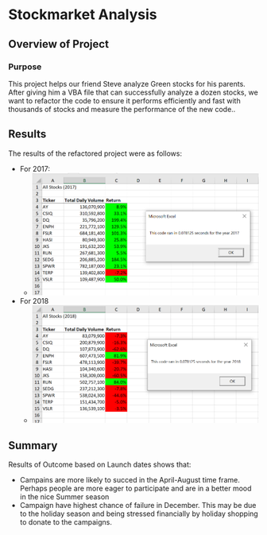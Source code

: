 # Stockmarket Analysis

## Overview of Project

### Purpose
This project helps our friend Steve analyze Green stocks for his parents. After giving him a VBA file that can successfully analyze a dozen stocks, we want to refactor the code to ensure it performs efficiently and fast with thousands of stocks and measure the performance of the new code..


## Results

The results of the refactored project were as follows:
- For 2017:
  - ![IMAGE_DESCRIPTION](/resources/VBA_Challenge_2017.png)
- For 2018
  - ![IMAGE_DESCRIPTION](/resources/VBA_Challenge_2018.png)

## Summary

Results of Outcome based on Launch dates shows that:
- Campains are more likely to succed in the April-August time frame. Perhaps people are more eager to participate and are in a better mood in the nice Summer season
- Campaign have highest chance of failure in December. This may be due to the holiday season and being stressed financially by holiday shopping to donate to the campaigns.

